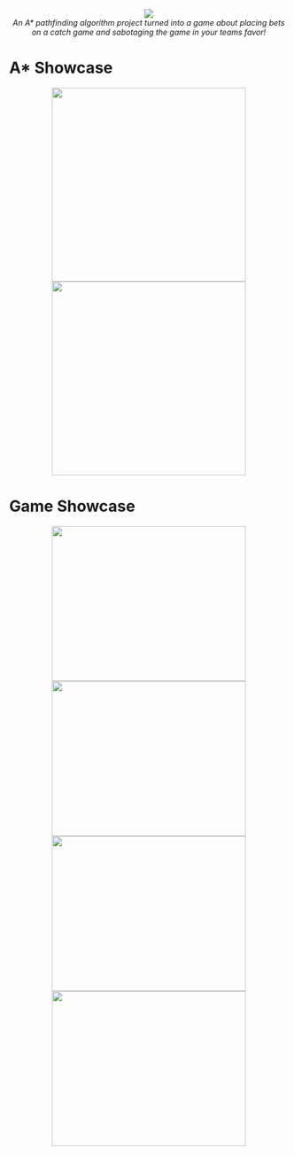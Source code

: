 <div display="flex"
    flex-wrap="nowrap" align="center">
 <img src="https://github.com/Atomic-Potato/Wager-Catch/assets/55362397/4e1c2a84-46b8-48a8-bf5f-c77026f1bff4"/>
 <br>
 <i>An A* pathfinding algorithm project turned into a game about placing bets on a catch game and sabotaging the game in your teams favor!</i>
</div>
 

 # A* Showcase

 <div display="flex"
    flex-wrap="nowrap" align="center">
  <img src="https://github.com/Atomic-Potato/Wager-Catch/assets/55362397/ff2e5ac6-e4b2-456b-8104-2be8ea6ba6fb" width="350"/>
  <img src="https://github.com/Atomic-Potato/Wager-Catch/assets/55362397/b45c4bea-90b7-4dda-8b34-6c2770b9b648" width="350"/>
 </div>

 # Game Showcase
  <div display="flex"
    flex-wrap="nowrap" align="center">
   <img src="https://github.com/Atomic-Potato/Wager-Catch/assets/55362397/5227ce1d-dd22-4055-839c-5a8f462d58f1" width="350" height="280">
   <img src="https://github.com/Atomic-Potato/Wager-Catch/assets/55362397/5e9ac9fd-70a0-40c5-8fb4-e3995f685332" width="350" height="280">
   <br>
   <img src="https://github.com/Atomic-Potato/Wager-Catch/assets/55362397/a1a6b77a-4444-4993-819e-f6af745ff199" width="350" height="280">
   <img src="https://github.com/Atomic-Potato/Wager-Catch/assets/55362397/9f0b4e6a-23a6-4f00-b5ba-0c635e993495" width="350" height="280">
  </div>
